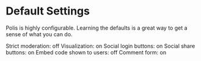# Default Settings

Polis is highly configurable. Learning the defaults is a great way to get a sense of what you can do.

Strict moderation: off
Visualization: on
Social login buttons: on
Social share buttons: on
Embed code shown to users: off
Comment form: on
